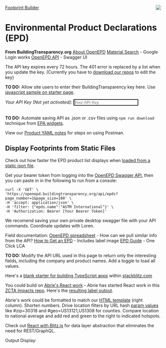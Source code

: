 <a href="https://www.buildingtransparency.org" target="bt"><img style="float:right" src="https://www.buildingtransparency.org/static/assets/svg/logo.svg"></a>

<a href="../">Footprint Builder</a><br>
<h1 id="pageTitle"><span class="ziptext"></span> Environmental Product Declarations (EPD)</h1>

**From BuildingTransparency.org**
[About OpenEPD](https://www.buildingtransparency.org/programs/openepd/)
[Material Search](https://buildingtransparency.org/ec3/material-search) - Google Login works
[OpenEPD API](https://openepd.buildingtransparency.org/) - Swagger UI

The API key expires every 72 hours.
The 401 error is replaced by a list when you update the key.
(Currently you have to [download our repos](../../../localsite/start/steps/) to edit the key)

<b>TO DO:</b> Allow site users to enter their BuildingTransparency key here. Use [javascript sample on starter page](../../../localsite/start/steps/).

*Your API Key (Not yet activated):*
<input type="text" id="btKey" class="textInput" style="width:210px" placeholder="Your API Key"  autofocus onfocus="this.select()" oninputX="updateKey()"><br><br>

<b>TO DO:</b> Automate saving API as .json or .csv files using <code>npm run download</code> technique from <a href="../../charts/">EPA widgets</a>.<br>

View our [Product YAML notes](../product/) for steps on using Postman.  


## Display Footprints from Static Files

Check out how faster the EPD product list displays when <a href="../../../community/resources/diffbot/#feed=epd">loaded from a static json file</a>. 

 
<!--
<a href="../../products/#show=openepd">View Feed on Map</a> (allow 8 seconds) - also now 401 (Unauthorized) 
-->



<!--
By using a static json file, we'll load 30,000+ records (775K) in a quarter of a second, similar to the <a href="https://publictreemap.org">Santa Monica tree inventory</a>.
-->

Get your bearer token from logging into the <a href="https://openepd.buildingtransparency.org/#/epds/get_epds_id">OpenEPD Swagger API</a>, then you can paste in in the following to run from a console:

	curl -X 'GET' \
	'https://openepd.buildingtransparency.org/api/epds?page_number=1&page_size=100' \
	-H 'accept: application/json' \
	-H 'filter: {"epds.name":"ASTM International"}' \
	-H 'Authorization: Bearer [Your Bearer Token]'

We recomend saving your own private desktop swagger file with your API commands. Coordinate updates with Loren.

Field documentation:
<a href="https://docs.google.com/spreadsheets/d/1q2TW0GlLlK7yH3k5TSsWGmXyL94KPI9VUWWv9vid63A/edit">OpenEPD spreadsheet</a> - How can we pull similar info from the API?
<a href="https://buildingtransparency.org/ec3/creator-contacts/epds">How to Get an EPD</a> - Includes label image
<a href="https://www.oneclicklca.com/simple-epd-guide/" target="epdGuide">EPD Guide</a> - One Click LCA<br>

<b>TO DO:</b> Modify the API URL used in this page to return only the interesting fields, including the company and product names. Add a toggle to load all values.

<!--
Phil wrote: Soft search terms is a feature where we *delete* search terms if there are zero returns.  It's not really what you want in an API. 
-->

Here's a [blank starter for building TypeScript apps](https://stackblitz.com/edit/typescript) within [stackblitz.com](https://stackblitz.com)

You could build on <a href="../../../community/projects/#widgets">Abrie's React work</a> - Abrie has started React work in this <a href="https://github.com/abrie/zctaimpacts">ZCTA Impacts repo</a>. Here's the <a href="https://zctaimpacts.abrie.dev/#zip=30318">resulting label output</a>. 


Abrie's work could be formatted to match our [HTML template](../../io/template/) (right column). Shorten numbers. Drive location filters by URL hash [param values](../../localsite/) like #zip=30318 and #geo=US13121,US1308 for counties. Compare location to national average and add red and green to the right to indicated hotspots.

Check out [React with Blitz.js](https://blitzjs.com) for data layer abstraction that eliminates the need for REST/GraphQL.

Output Display:
<div id="urlDisplay" style="overflow-wrap: break-word;"></div>

<div id="clickToExpand" style="display:none">Click bars to expand</div>